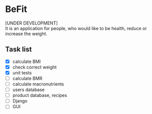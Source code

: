 # BeFit
[UNDER DEVELOPMENT]\
It is an application for people, who would like to be health, reduce or increase the weight.

## Task list
- [x] calculate BMI
- [x] check correct weight
- [x] unit tests
- [ ] calculate BMR
- [ ] calculate macronutrients
- [ ] users database
- [ ] product database, recipes
- [ ] Django
- [ ] GUI
